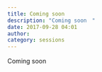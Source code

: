 ```yaml
---
title: Coming soon　
description: "Coming soon　"
date: 2017-09-28 04:01
author: 
category: sessions
---
```

Coming soon　